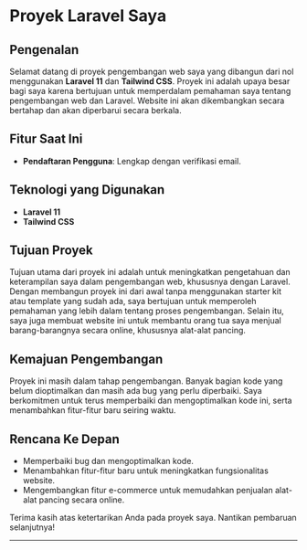 # Proyek Laravel Saya

## Pengenalan

Selamat datang di proyek pengembangan web saya yang dibangun dari nol menggunakan **Laravel 11** dan **Tailwind CSS**. Proyek ini adalah upaya besar bagi saya karena bertujuan untuk memperdalam pemahaman saya tentang pengembangan web dan Laravel. Website ini akan dikembangkan secara bertahap dan akan diperbarui secara berkala.

## Fitur Saat Ini

-   **Pendaftaran Pengguna**: Lengkap dengan verifikasi email.

## Teknologi yang Digunakan

-   **Laravel 11**
-   **Tailwind CSS**

## Tujuan Proyek

Tujuan utama dari proyek ini adalah untuk meningkatkan pengetahuan dan keterampilan saya dalam pengembangan web, khususnya dengan Laravel. Dengan membangun proyek ini dari awal tanpa menggunakan starter kit atau template yang sudah ada, saya bertujuan untuk memperoleh pemahaman yang lebih dalam tentang proses pengembangan. Selain itu, saya juga membuat website ini untuk membantu orang tua saya menjual barang-barangnya secara online, khususnya alat-alat pancing.

## Kemajuan Pengembangan

Proyek ini masih dalam tahap pengembangan. Banyak bagian kode yang belum dioptimalkan dan masih ada bug yang perlu diperbaiki. Saya berkomitmen untuk terus memperbaiki dan mengoptimalkan kode ini, serta menambahkan fitur-fitur baru seiring waktu.

## Rencana Ke Depan

-   Memperbaiki bug dan mengoptimalkan kode.
-   Menambahkan fitur-fitur baru untuk meningkatkan fungsionalitas website.
-   Mengembangkan fitur e-commerce untuk memudahkan penjualan alat-alat pancing secara online.

Terima kasih atas ketertarikan Anda pada proyek saya. Nantikan pembaruan selanjutnya!

---

